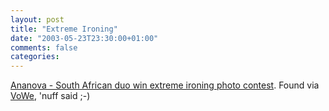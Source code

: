 ```yaml
---
layout: post
title: "Extreme Ironing"
date: "2003-05-23T23:30:00+01:00"
comments: false
categories: 
---
```


<p><a href="http://www.ananova.com/news/story/sm_783502.html?menu=news.latestheadlines.worldnews" title="Ananova - South African duo win extreme ironing photo contest">Ananova - South African duo win extreme ironing photo contest</a>. Found via <a href="http://www.vowe.net">VoWe</a>, 'nuff said ;-)</p>

